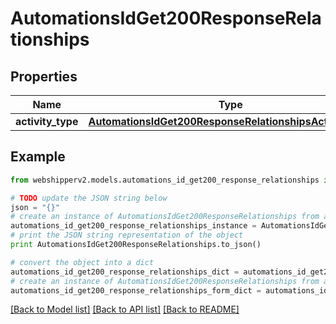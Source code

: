# AutomationsIdGet200ResponseRelationships


## Properties
Name | Type | Description | Notes
------------ | ------------- | ------------- | -------------
**activity_type** | [**AutomationsIdGet200ResponseRelationshipsActivityType**](AutomationsIdGet200ResponseRelationshipsActivityType.md) |  | [optional] 

## Example

```python
from webshipperv2.models.automations_id_get200_response_relationships import AutomationsIdGet200ResponseRelationships

# TODO update the JSON string below
json = "{}"
# create an instance of AutomationsIdGet200ResponseRelationships from a JSON string
automations_id_get200_response_relationships_instance = AutomationsIdGet200ResponseRelationships.from_json(json)
# print the JSON string representation of the object
print AutomationsIdGet200ResponseRelationships.to_json()

# convert the object into a dict
automations_id_get200_response_relationships_dict = automations_id_get200_response_relationships_instance.to_dict()
# create an instance of AutomationsIdGet200ResponseRelationships from a dict
automations_id_get200_response_relationships_form_dict = automations_id_get200_response_relationships.from_dict(automations_id_get200_response_relationships_dict)
```
[[Back to Model list]](../README.md#documentation-for-models) [[Back to API list]](../README.md#documentation-for-api-endpoints) [[Back to README]](../README.md)



